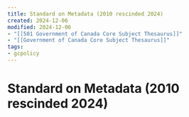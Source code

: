 ```yaml
---
title: Standard on Metadata (2010 rescinded 2024)
created: 2024-12-06
modified: 2024-12-06
- "[[501 Government of Canada Core Subject Thesaurus]]"
- "[[Government of Canada Core Subject Thesaurus]]"
tags: 
- gcpolicy
---
```

# Standard on Metadata (2010 rescinded 2024)
